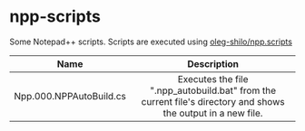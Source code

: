 # npp-scripts
Some Notepad++ scripts. Scripts are executed using [oleg-shilo/npp.scripts](https://github.com/oleg-shilo/scripts.npp/)

|Name|Description|
|:-:|:-:|
|Npp.000.NPPAutoBuild.cs|Executes the file ".npp_autobuild.bat" from the current file's directory and shows the output in a new file.|
